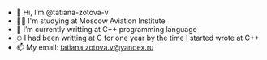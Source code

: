 - 👋 Hi, I’m @tatiana-zotova-v
- 👩‍🏫 I'm studying at Moscow Aviation Institute
- 🌱 I’m currently writting at C++ programming language
- ⏲ I had been writting at C for one year by the time I started wrote at C++
- 📫 My email: tatiana.zotova.v@yandex.ru

<!---
tatiana-zotova-v/tatiana-zotova-v is a ✨ special ✨ repository because its `README.md` (this file) appears on your GitHub profile.
You can click the Preview link to take a look at your changes.
--->
